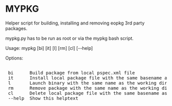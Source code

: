 # MYPKG
Helper script for building, installing and removing eopkg 3rd party packages.  

mypkg.py has to be run as root or via the mypkg bash script.

Usage: mypkg [bi] [it] [l] [rm] [cl] [--help]

Options:
<pre>  
 bi      Build package from local pspec.xml file  
 it      Install local package file with the same basename as the working directory  
 l       Launch binary with the same name as the working directory  
 rm      Remove package with the same name as the working directory  
 cl      Delete local package file with the same basename as the working directory  
 --help  Show this helptext  
 </pre>